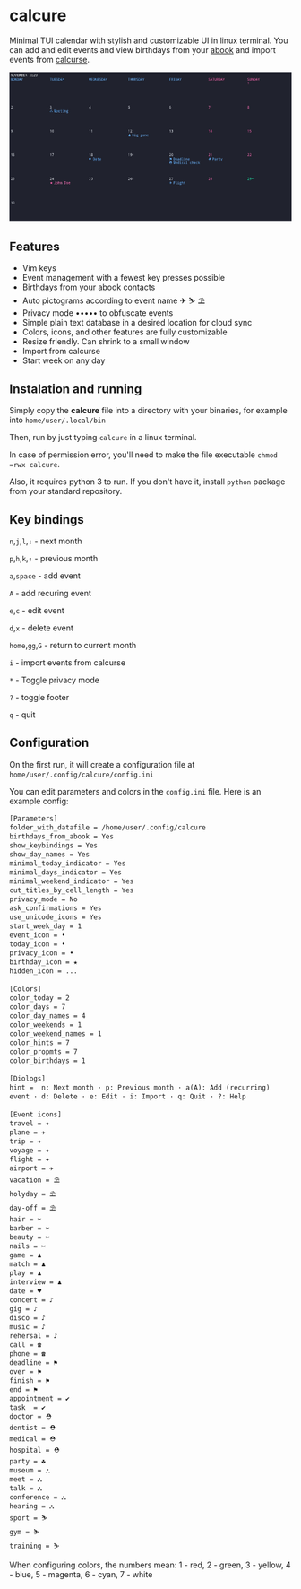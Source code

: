 # calcure

Minimal TUI calendar with stylish and customizable UI in linux terminal. You can add and edit events and view birthdays from your [abook](https://abook.sourceforge.io/) and import events from [calcurse](https://github.com/lfos/calcurse).

![screenshot](screen.jpeg)

## Features

- Vim keys
- Event management with a fewest key presses possible
- Birthdays from your abook contacts
- Auto pictograms according to event name ✈ ⛷ ⛱
- Privacy mode ••••• to obfuscate events
- Simple plain text database in a desired location for cloud sync
- Colors, icons, and other features are fully customizable
- Resize friendly. Can shrink to a small window
- Import from calcurse
- Start week on any day


## Instalation and running

Simply copy the **calcure** file into a directory with your binaries, for example into `home/user/.local/bin` 

Then, run by just typing `calcure` in a linux terminal.

In case of permission error, you'll need to make the file executable `chmod =rwx calcure`.

Also, it requires python 3 to run. If you don't have it, install `python` package from your standard repository.

## Key bindings

`n`,`j`,`l`,`↓` - next month

`p`,`h`,`k`,`↑` - previous month

`a`,`space` - add event

`A` - add recuring event

`e`,`c` - edit event

`d`,`x` - delete event

`home`,`gg`,`G` - return to current month

`i` - import events from calcurse

`*` - Toggle privacy mode

`?` - toggle footer

`q` - quit


## Configuration

On the first run, it will create a configuration file at `home/user/.config/calcure/config.ini`

You can edit parameters and colors in the `config.ini` file. Here is an example config:

```
[Parameters]
folder_with_datafile = /home/user/.config/calcure
birthdays_from_abook = Yes
show_keybindings = Yes
show_day_names = Yes
minimal_today_indicator = Yes
minimal_days_indicator = Yes
minimal_weekend_indicator = Yes
cut_titles_by_cell_length = Yes
privacy_mode = No
ask_confirmations = Yes
use_unicode_icons = Yes
start_week_day = 1
event_icon = •
today_icon = •
privacy_icon = •
birthday_icon = ★
hidden_icon = ...

[Colors]
color_today = 2
color_days = 7
color_day_names = 4
color_weekends = 1
color_weekend_names = 1
color_hints = 7
color_propmts = 7
color_birthdays = 1

[Diologs]
hint =  n: Next month · p: Previous month · a(A): Add (recurring) event · d: Delete · e: Edit · i: Import · q: Quit · ?: Help

[Event icons]
travel = ✈
plane = ✈
trip = ✈
voyage = ✈
flight = ✈
airport = ✈
vacation = ⛱
holyday = ⛱
day-off = ⛱
hair = ✂
barber = ✂
beauty = ✂
nails = ✂
game = ♟
match = ♟
play = ♟
interview = ♟
date = ♥
concert = ♪
gig = ♪
disco = ♪
music = ♪
rehersal = ♪
call = ☎
phone = ☎
deadline = ⚑
over = ⚑
finish = ⚑
end = ⚑
appointment = ✔
task  = ✔
doctor = ⛑
dentist = ⛑
medical = ⛑
hospital = ⛑
party = ☘
museum = ⛬
meet = ⛬
talk = ⛬
conference = ⛬
hearing = ⛬
sport = ⛷
gym = ⛷
training = ⛷
```
When configuring colors, the numbers mean: 1 - red, 2 - green, 3 - yellow, 4 - blue, 5 - magenta, 6 - cyan, 7 - white

